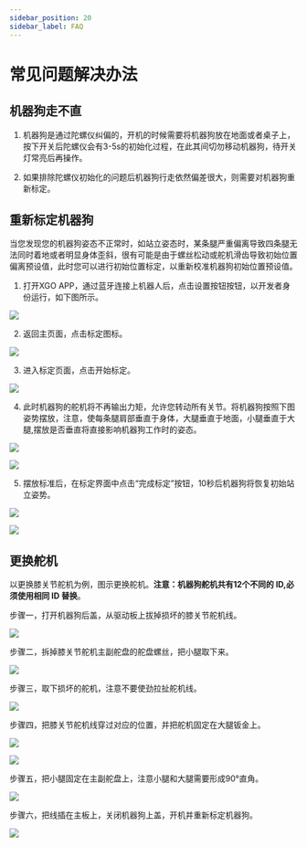 ```yaml
---
sidebar_position: 20
sidebar_label: FAQ
---
```


# 常见问题解决办法

## 机器狗走不直

1. 机器狗是通过陀螺仪纠偏的，开机的时候需要将机器狗放在地面或者桌子上，按下开关后陀螺仪会有3-5s的初始化过程，在此其间切勿移动机器狗，待开关灯常亮后再操作。

2. 如果排除陀螺仪初始化的问题后机器狗行走依然偏差很大，则需要对机器狗重新标定。

## 重新标定机器狗

当您发现您的机器狗姿态不正常时，如站立姿态时，某条腿严重偏离导致四条腿无法同时着地或者明显身体歪斜，很有可能是由于螺丝松动或舵机滑齿导致初始位置偏离预设值，此时您可以进行初始位置标定，以重新校准机器狗初始位置预设值。

1. 打开XGO APP，通过蓝牙连接上机器人后，点击设置按钮按钮，以开发者身份运行，如下图所示。

![](./images/microbit-xgo-lite2-faq-04.png)

2. 返回主页面，点击标定图标。

![](./images/microbit-xgo-lite2-faq-05.png)

3. 进入标定页面，点击开始标定。

![](./images/microbit-xgo-lite2-faq-07.png)

4. 此时机器狗的舵机将不再输出力矩，允许您转动所有关节。将机器狗按照下图姿势摆放，注意，使每条腿肩部垂直于身体，大腿垂直于地面，小腿垂直于大腿,摆放是否垂直将直接影响机器狗工作时的姿态。

![](./images/xgo-005.png)

![](./images/xgo-006.png)

5. 摆放标准后，在标定界面中点击“完成标定”按钮，10秒后机器狗将恢复初始站立姿势。

![](./images/microbit-xgo-lite2-faq-06.png)

![](./images/microbit-xgo-lite2-faq-03.png)

## 更换舵机

以更换膝关节舵机为例，图示更换舵机。**注意：机器狗舵机共有12个不同的 ID,必须使用相同 ID 替换**。

步骤一，打开机器狗后盖，从驱动板上拔掉损坏的膝关节舵机线。

![](./images/microbit-xgo-lite2-faq-08.png)



步骤二，拆掉膝关节舵机主副舵盘的舵盘螺丝，把小腿取下来。

![](./images/microbit-xgo-lite2-faq-09.png)



步骤三，取下损坏的舵机，注意不要使劲拉扯舵机线。

![](./images/microbit-xgo-lite2-faq-10.png)

步骤四，把膝关节舵机线穿过对应的位置，并把舵机固定在大腿钣金上。

![](./images/microbit-xgo-lite2-faq-11.png)



![](./images/microbit-xgo-lite2-faq-12.png)



步骤五，把小腿固定在主副舵盘上，注意小腿和大腿需要形成90°直角。

![](./images/microbit-xgo-lite2-faq-13.png)



步骤六，把线插在主板上，关闭机器狗上盖，开机并重新标定机器狗。

![](./images/microbit-xgo-lite2-faq-14.png)
